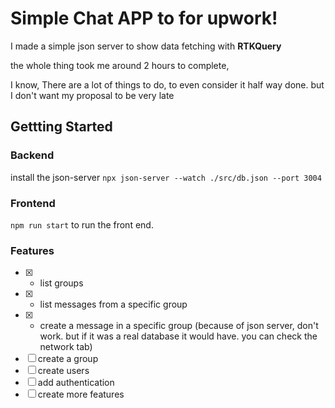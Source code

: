 # Simple Chat APP to for upwork!

I made a simple json server to show data fetching with **RTKQuery**

the whole thing took me around 2 hours to complete,

I know, There are a lot of things to do, to even consider it half way done. but I don't want my proposal to be very late

## Gettting Started

### Backend

install the json-server
`npx json-server --watch ./src/db.json --port 3004`

### Frontend

`npm run start` to run the front end.

### Features

- [x] - list groups
- [x] - list messages from a specific group
- [x] - create a message in a specific group (because of json server, don't work. but if it was a real database it would have. you can check the network tab)
- [ ] create a group
- [ ] create users
- [ ] add authentication
- [ ] create more features
